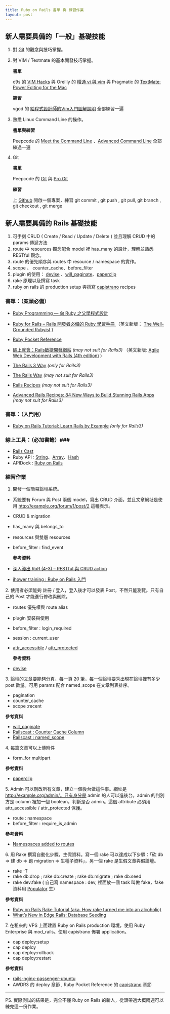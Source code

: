 ```yaml
--- 
title: Ruby on Rails 書單 與 練習作業
layout: post
---
```


## 新人需要具備的「一般」基礎技能 ##

1. 對 [Git](http://git-scm.com/) 的觀念與技巧掌握。
2. 對 VIM / Textmate 的基本開發技巧掌握。

    **書單**

    c9s 的 [VIM Hacks](http://c9s.blogspot.com/2009/08/vim-hacks-coscup.html) 與 Oreilly 的 [精通 vi 與 vim](http://tlsj.tenlong.com.tw/WebModule/BookSearch/bookSearchViewAction.do?isbn=9789866840326&sid=48676&aid=69e42ffb) 與 Pragmatic 的 [TextMate: Power Editing for the Mac](http://www.pragprog.com/titles/textmate/textmate)

    **練習**
    
    vgod 的 [給程式設計師的Vim入門圖解說明](http://blog.vgod.tw/2009/12/08/vim-cheat-sheet-for-programmers/) 全部練習一遍
    
3. 熟悉 Linux Command Line 的操作。

    **書單與練習**
    
    Peepcode 的 [Meet the Command Line](http://peepcode.com/products/meet-the-command-line) 、[Advanced Command Line](http://peepcode.com/products/advanced-command-line) 全部練過一遍

4. Git

    **書單**
    
    Peepcode 的 [Git](http://peepcode.com/products/git) 與 [Pro Git](http://progit.org/book/)
    
    **練習**
    
    上 [Github](http://github.com) 開啟一個專案，練習 git commit , git push , git pull, git branch , git checkout , git merge

## 新人需要具備的 Rails 基礎技能 ##

1. 可手刻 CRUD ( Create / Read / Update / Delete ) 並且理解 CRUD 中的 params 傳遞方法
2. route 中 resources 觀念配合 model 裡 has_many 的設計，理解並熟悉 RESTful 觀念。
3. route 的優先順序與 routes 中 resource / namespace 的實作。
4. scope 、 counter_cache、before_filter
5. plugin 的使用： [devise](https://github.com/plataformatec/devise) 、[will_paginate](http://wiki.github.com/mislav/will_paginate)、[paperclip](http://github.com/thoughtbot/paperclip)
6. rake 原理以及撰寫 task
7. ruby on rails 的 production setup 與撰寫 [capistrano](http://www.capify.org/) recipes

### 書單：（案頭必備） ###

* [Ruby Programming — 向 Ruby 之父學程式設計](http://www.books.com.tw/exep/prod/booksfile.php?item=0010350699)
* [Ruby for Rails – Rails 開發者必備的 Ruby 學習手冊 ](http://www.books.com.tw/exep/prod/booksfile.php?item=0010400655)（英文新版： [The Well-Grounded Rubyist](http://www.manning.com/black2/) )
* [Ruby Pocket Reference](http://oreilly.com/catalog/9780596514815)
* [碼上就會：Rails敏捷開發網站](http://www.books.com.tw/exep/prod/booksfile.php?item=0010374225) *(may not suit for Rails3)* （英文新版: [Agile Web Development with Rails (4th edition)](http://pragprog.com/titles/rails4/agile-web-development-with-railsn) )
* [The Rails 3 Way](http://tr3w.com/) *(only for Rails3)*

* [The Rails Way](http://my.safaribooksonline.com/9780321445612) *(may not suit for Rails3)*
* [Rails Recipes](http://www.pragprog.com/titles/fr_rr/rails-recipes) *(may not suit for Rails3)*
* [Advanced Rails Recipes: 84 New Ways to Build Stunning Rails Apps](http://www.pragprog.com/titles/fr_arr/advanced-rails-recipes) *(may not suit for Rails3)*

### 書單：（入門用） ###
* [Ruby on Rails Tutorial: Learn Rails by Example](http://ruby.railstutorial.org/) *(only for Rails3)*

### 線上工具：（必加書籤）###
* [Rails Cast](http://railscasts.com/)
* Ruby API : [String](http://www.ruby-doc.org/core/classes/String.html)、[Array](http://www.ruby-doc.org/core/classes/Array.html)、[Hash](http://www.ruby-doc.org/core/classes/Hash.html)
* APIDock : [Ruby on Rails](http://apidock.com/rails)

### 練習作業 ###

1. 開發一個簡易論壇系統。
    
* 系統要有 Forum 與 Post 兩個 model，寫出 CRUD 介面，並且文章網址是使用 http://example.org/forum/1/post/2 這種表示。  
* CRUD & migration
* has_many 與 belongs_to
* resources 與雙層 resources
* before_filter : find_event
    
    **參考資料**
    
* [深入淺出 RoR (4-3) – RESTful 與 CRUD action](http://rails.pixnet.net/blog/post/22956704)
* [ihower training : Ruby on Rails 入門](http://ihower.tw/training/rails-tutoral.html)

2\. 使用者必須能夠 註冊 / 登入，登入後才可以發表 Post，不然只能瀏覽。只有自己的 Post 才能進行修改與刪除。

* routes 優先權與 route alias
* plugin 安裝與使用
* before_filter : login_required
* session : current_user
* [attr_accessible](http://api.rubyonrails.org/classes/ActiveRecord/Base.html#M002281) / [attr_protected](http://api.rubyonrails.org/classes/ActiveRecord/Base.html#M002280)

    **參考資料**

* [devise](https://github.com/plataformatec/devise)

3\. 論壇的文章要能夠分頁，每一頁 20 筆，每一個論壇要秀出現在論壇裡有多少 post 數量。可用 params 配合 named_scope 在文章列表排序。

* pagination
* counter_cache
* scope :recent

**參考資料**

* [will_paginate](http://wiki.github.com/mislav/will_paginate)
* [Railscast : Counter Cache Column](http://railscasts.com/episodes/23-counter-cache-column)
* [Railscast : named_scope](http://railscasts.com/episodes/108-named-scope)
 
4\. 每篇文章可以上傳附件

* form_for multipart

**參考資料**

* [paperclip](http://github.com/thoughtbot/paperclip)

5\. Admin 可以刪改所有文章，建立一個後台做這件事。網址是 http://example.org/admin/。只有身分是 admin 的人可以進後台。admin 的判別方是 column 裡加一個 boolean，判斷是否 admin。這個 attribute 必須用 attr_accessible / attr_protected 保護。

* route : namespace
* before_filter : require_is_admin

**參考資料**

* [Namespaces added to routes](http://railstips.org/blog/archives/2007/04/28/namespaces-added-to-routes/)

6\. 用 Rake 撰寫自動化步驟，生假資料。寫一個 rake 可以達成以下步驟：「砍 db => 建 db => 跑 migration => 生種子資料」，另一個 rake 是生假文章與假論壇。

* rake -T
* rake db:drop ; rake db:create ; rake db:migrate ; rake db:seed
* rake dev:fake ( 自己寫 namespace : dev, 裡面放一個 task 叫做 fake，fake 資料用 [Populator](http://github.com/ryanb/populator) 生）

**參考資料**

* [Ruby on Rails Rake Tutorial (aka. How rake turned me into an alcoholic)](http://railsenvy.com/2007/6/11/ruby-on-rails-rake-tutorial)
* [What’s New in Edge Rails: Database Seeding](http://ryandaigle.com/articles/2009/5/13/what-s-new-in-edge-rails-database-seeding)

7\. 在租來的 VPS 上面建置 Ruby on Rails production 環境，使用 Ruby Enterprise 與 mod_rails。使用 capistrano 佈署 application。

* cap deploy:setup 
* cap deploy
* cap deploy:rollback
* cap deploy:restart

**參考資料**

* [rails-nginx-passenger-ubuntu](http://github.com/jnstq/rails-nginx-passenger-ubuntu)
* AWDR3 的 deploy 章節 , Ruby Pocket Reference 的 [capistrano](http://www.capify.org/) 章節

<hr>

PS. 實際測試的結果是，完全不懂 Ruby on Rails 的新人，從頭帶過大概兩週可以練完這一份作業。


